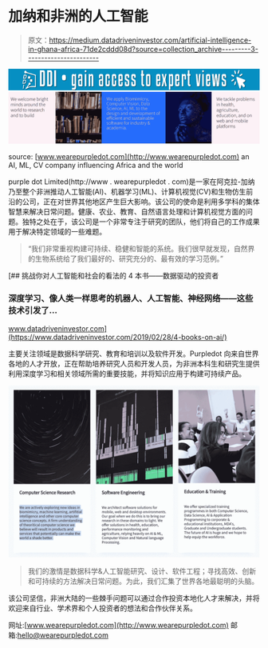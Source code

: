 # 加纳和非洲的人工智能

> 原文：<https://medium.datadriveninvestor.com/artificial-intelligence-in-ghana-africa-71de2cddd08d?source=collection_archive---------3----------------------->

[![](img/c600e73a2955ebc13f10253dd1ee84e6.png)](http://www.track.datadriveninvestor.com/1B9E)![](img/34179b61dd68d5d2bd77c592b05fe5f8.png)

source: [www.wearepurpledot.com](http://www.wearepurpledot.com) an AI, ML, CV company influencing Africa and the world

purple dot Limited(http://www . wearepurpledot . com)是一家在阿克拉-加纳乃至整个非洲推动人工智能(AI)、机器学习(ML)、计算机视觉(CV)和生物仿生前沿的公司，正在对世界其他地区产生巨大影响。该公司的使命是利用多学科的集体智慧来解决日常问题。健康、农业、教育、自然语言处理和计算机视觉方面的问题。独特之处在于，该公司是一个非常专注于研究的团队，他们将自己的工作成果用于解决特定领域的一些难题。

> “我们非常重视构建可持续、稳健和智能的系统。我们很早就发现，自然界的生物系统给了我们最好的、研究充分的、最有效的学习范例。”

[](https://www.datadriveninvestor.com/2019/02/28/4-books-on-ai/) [## 挑战你对人工智能和社会的看法的 4 本书——数据驱动的投资者

### 深度学习、像人类一样思考的机器人、人工智能、神经网络——这些技术引发了…

www.datadriveninvestor.com](https://www.datadriveninvestor.com/2019/02/28/4-books-on-ai/) 

主要关注领域是数据科学研究、教育和培训以及软件开发。Purpledot 向来自世界各地的人才开放，正在帮助培养研究人员和开发人员，为非洲本科生和研究生提供利用深度学习和相关领域所需的重要技能，并将知识应用于构建可持续产品。

![](img/2aa02500106484d6c0ea81ad4467abab.png)

> 我们的激情是数据科学&人工智能研究、设计、软件工程；寻找高效、创新和可持续的方法解决日常问题。为此，我们汇集了世界各地最聪明的头脑。

该公司坚信，非洲大陆的一些棘手问题可以通过合作投资本地化人才来解决，并将欢迎来自行业、学术界和个人投资者的想法和合作伙伴关系。

网址:[www.wearepurpledot.com](http://www.wearepurpledot.com)
邮箱:hello@wearepurpledot.com